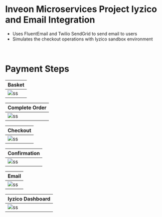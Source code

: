 # Inveon Microservices Project Iyzico and Email Integration
- Uses FluentEmail and Twilio SendGrid to send email to users
- Simulates the checkout operations with Iyzico sandbox environment

<br>

# Payment Steps
<div align="center">

| Basket  | 
| ------------- |
| <img src="https://github.com/OmerSah/Inveon_Integration/assets/56412838/73d28d6e-4419-45ac-9512-89f76dd192f3" alt="ss" /> |

</div>

<div align="center">

| Complete Order  | 
| ------------- |
| <img src="https://github.com/OmerSah/Inveon_Integration/assets/56412838/ef62537f-2b23-4c51-a113-7d9e058df288" alt="ss" /> |

</div>

<div align="center">

| Checkout  | 
| ------------- |
| <img src="https://github.com/OmerSah/Inveon_Integration/assets/56412838/26d6743d-a3f8-4395-9e4f-29194e35b711" alt="ss" /> |

</div>

<div align="center">

| Confirmation  | 
| ------------- |
| <img src="https://github.com/OmerSah/Inveon_Integration/assets/56412838/f0fbc20a-0507-4738-8038-14584f711f46" alt="ss" /> |

</div>

<div align="center">

| Email  | 
| ------------- |
| <img src="https://github.com/OmerSah/Inveon_Integration/assets/56412838/3c42d6d0-7fd5-442d-b66c-58dd7c283aa0" alt="ss" /> |

</div>

<div align="center">

| Iyzico Dashboard  | 
| ------------- |
| <img src="https://github.com/OmerSah/Inveon_Integration/assets/56412838/c67deddc-1e27-46f3-9c12-8976e5f0d164" alt="ss" /> |

</div>


